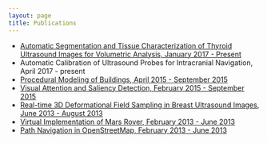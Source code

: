 ```yaml
---
layout: page
title: Publications
---
```

<ul style="list-style-type:disc">
  <li><a href="https://doi.org/10.1515/cdbme-2016-0103">Automatic Segmentation and Tissue Characterization of Thyroid Ultrasound Images for Volumetric Analysis, January 2017 - Present</a></li>
  <li>Automatic Calibration of Ultrasound Probes for Intracranial Navigation, April 2017 - present </li>
  <li><a href="https://github.com/0117prabal/Procedural-modeling-of-buildings">Procedural Modeling of Buildings, April 2015 - September 2015</a></li>
  <li><a href="https://github.com/0117prabal/Computer-Vision/tree/master/Saliency%20maps"> Visual Attention and Saliency Detection, February 2015 - September 2015</a></li>
  <li><a href="https://www.slideshare.net/PrabalPoudel/prabalpoudelreference-54949671">Real-time 3D Deformational Field Sampling in Breast Ultrasound Images, June 2013 - August 2013</a></li>
  <li><a href = "/images/mars_rover_class_diagram.png">Virtual Implementation of Mars Rover, February 2013 - June 2013</a></li>
  <li><a href = "/images/path_navigator.jpg">Path Navigation in OpenStreetMap, February 2013 - June 2013</a></li>
</ul>

